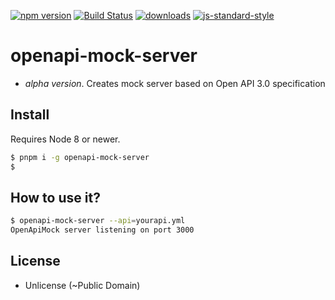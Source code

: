 [![npm version][npm_badge]][npm_link] [![Build Status][travis_badge]][travis_link] [![downloads][npm_dl_badge]][npm_dl_link]  [![js-standard-style][js_standard_badge]][js_standard_link]

# openapi-mock-server

- *alpha version*. Creates mock server based on Open API 3.0 specification

## Install

Requires Node 8 or newer.

```bash
$ pnpm i -g openapi-mock-server
$
```

## How to use it?

```bash
$ openapi-mock-server --api=yourapi.yml
OpenApiMock server listening on port 3000
```

## License

- Unlicense (~Public Domain)

[js_standard_badge]: https://img.shields.io/badge/code%20style-standard-brightgreen.svg?style=flat-square
[js_standard_link]:  https://github.com/feross/standard
[travis_badge]: https://travis-ci.org/unjello/openapi-mock-server.svg?branch=master
[travis_link]:  https://travis-ci.org/unjello/openapi-mock-server
[npm_badge]: https://img.shields.io/npm/v/openapi-mock-server.svg?style=flat-square
[npm_link]:  https://npmjs.org/package/openapi-mock-server
[npm_dl_badge]: http://img.shields.io/npm/dm/openapi-mock-server.svg?style=flat-square
[npm_dl_link]: https://npmjs.org/package/openapi-mock-server